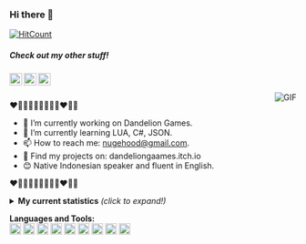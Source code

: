 ### Hi there 👋
[![HitCount](http://hits.dwyl.com/nugehood/nugehood.svg)](http://hits.dwyl.com/nugehood/nugehood)

<h5>Check out my other stuff!</h5>
<a href="https://www.linkedin.com/in/anugerah-maulana-2ab193175/">
  <img align="left" alt="Anugerah's LinkedIn" width="22px" src="https://cdn.jsdelivr.net/npm/simple-icons@v3/icons/linkedin.svg" />
</a>
<a href="https://steamcommunity.com/id/nugehood/">
  <img align="left" alt="Anugerah's Steam" width="22px" src="https://cdn.jsdelivr.net/npm/simple-icons@3.1.0/icons/steam.svg" />
</a>
<a href="https://dandeliongaames.itch.io">
  <img align="left" alt="Anugerah's Games" width="22px" src="https://cdn.jsdelivr.net/npm/simple-icons@3.5.0/icons/itch-dot-io.svg" />
</a>
<br />
<br />
<img align="right" alt="GIF" src="https://thumbs.gfycat.com/EnchantedBouncyAfricanpiedkingfisher-size_restricted.gif" />




❤️🧡💛💚💙💜🤎🖤🤍♥️🤍🖤

- 🔭 I’m currently working on Dandelion Games.
- 🌱 I’m currently learning LUA, C#, JSON.
- 📫 How to reach me: nugehood@gmail.com.
- 📜 Find my projects on: dandeliongaames.itch.io
- 😊 Native Indonesian speaker and fluent in English.

❤️🧡💛💚💙💜🤎🖤🤍♥️🤍🖤

<details>
<summary> <b>My current statistics</b> <i>(click to expand!)</i> </summary>
  <br />
  
 [![Anurag's github stats](https://github-readme-stats.vercel.app/api?username=nugehood)](https://github.com/anuraghazra/github-readme-stats)
 
  </details>


**Languages and Tools:**  
<code><img height="20" src="https://cdn.jsdelivr.net/npm/simple-icons@3.5.0/icons/csharp.svg"></code>
<code><img height="20" src="https://cdn.jsdelivr.net/npm/simple-icons@3.5.0/icons/unity.svg"></code>
<code><img height="20" src="https://cdn.jsdelivr.net/npm/simple-icons@3.5.0/icons/html5.svg"></code>
<code><img height="20" src="https://cdn.jsdelivr.net/npm/simple-icons@3.5.0/icons/java.svg"></code>
<code><img height="20" src="https://cdn.jsdelivr.net/npm/simple-icons@3.5.0/icons/adobephotoshop.svg"></code>
<code><img height="20" src="https://cdn.jsdelivr.net/npm/simple-icons@3.5.0/icons/bootstrap.svg"></code>
<code><img height="20" src="https://cdn.jsdelivr.net/npm/simple-icons@3.5.0/icons/mysql.svg"></code>
<code><img height="20" src="https://cdn.jsdelivr.net/npm/simple-icons@3.5.0/icons/lua.svg"></code>
<code><img height="20" src="https://cdn.jsdelivr.net/npm/simple-icons@3.5.0/icons/css3.svg"></code>


